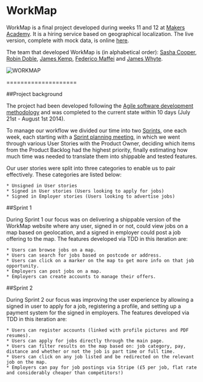 WorkMap
====================

WorkMap is a final project developed during weeks 11 and 12 at [Makers Academy](http://www.makersacademy.com). It is a hiring service based on geographical localization. The live version, complete with mock data, is online [here](http://workmap.herokuapp.com/).

The team that developed WorkMap is (in alphabetical order): [Sasha Cooper](https://github.com/Arepo), [Robin Doble](https://github.com/robindoble), [James Kemp](https://github.com/jbk1), [Federico Maffei](https://github.com/federicomaffei) and [James Whyte](https://github.com/jwhyte88).

![WORKMAP](https://dl.dropboxusercontent.com/u/9315601/workmap.png)

====================

##Project background

The project had been developed following the [Agile software development methodology](http://en.wikipedia.org/wiki/Agile_software_development) and was completed to the current state within 10 days (July 21st - August 1st 2014).

To manage our workflow we divided our time into two [Sprints](http://en.wikipedia.org/wiki/Scrum_(software_development)#Sprint), one each week, each starting with a [Sprint planning meeting](http://en.wikipedia.org/wiki/Scrum_(software_development)#Sprint_planning_meeting), in which we went through various User Stories with the Product Owner, deciding which items from the Product Backlog had the highest priority, finally estimating how much time was needed to translate them into shippable and tested features.

Our user stories were split into three categories to enable us to pair effectively. These categories are listed below:

	* Unsigned in User stories
	* Signed in User stories (Users looking to apply for jobs)
	* Signed in Employer stories (Users looking to advertise jobs)

##Sprint 1

During Sprint 1 our focus was on delivering a shippable version of the WorkMap website where any user, signed in or not, could view jobs on a map based on geolocation, and a signed in employer could post a job offering to the map. The features developed via TDD in this iteration are:

	* Users can browse jobs on a map.
	* Users can search for jobs based on postcode or address.
	* Users can click on a marker on the map to get more info on that job opportunity.
	* Employers can post jobs on a map.
	* Employers can create accounts to manage their offers.

##Sprint 2

During Sprint 2 our focus was improving the user experience by allowing a signed in user to apply for a job, registering a profile, and setting up a payment system for the signed in employers. The features developed via TDD in this iteration are:

	* Users can register accounts (linked with profile pictures and PDF resumes).
	* Users can apply for jobs directly through the main page.
	* Users can filter results on the map based on: job category, pay, distance and whether or not the job is part time or full time.
	* Users can click on any job listed and be redirected on the relevant job on the map.
	* Employers can pay for job postings via Stripe (£5 per job, flat rate and considerably cheaper than competitors!)



